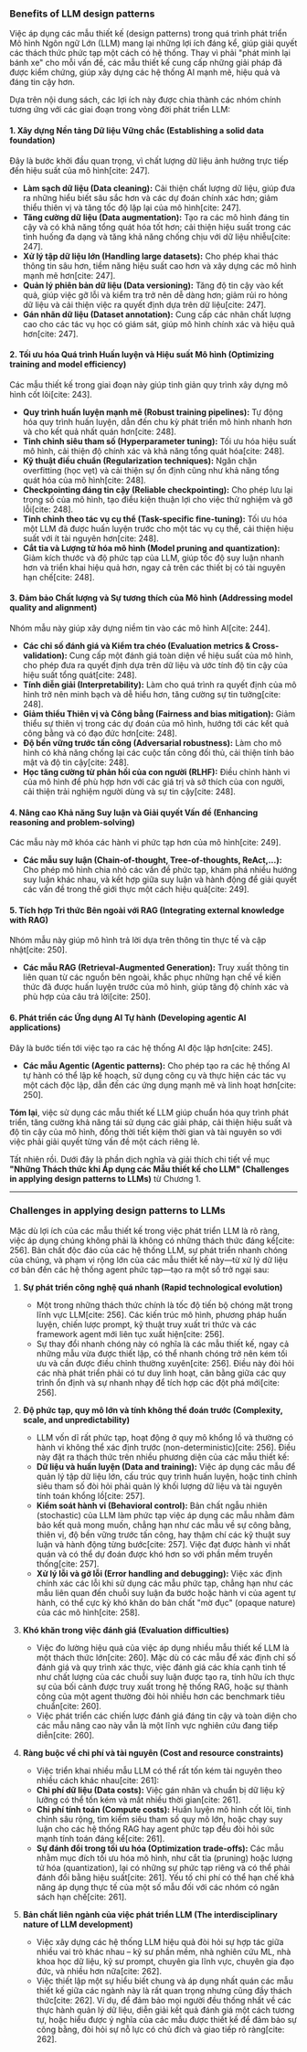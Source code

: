 
### Benefits of LLM design patterns

Việc áp dụng các mẫu thiết kế (design patterns) trong quá trình phát triển Mô hình Ngôn ngữ Lớn (LLM) mang lại những lợi ích đáng kể, giúp giải quyết các thách thức phức tạp một cách có hệ thống. Thay vì phải "phát minh lại bánh xe" cho mỗi vấn đề, các mẫu thiết kế cung cấp những giải pháp đã được kiểm chứng, giúp xây dựng các hệ thống AI mạnh mẽ, hiệu quả và đáng tin cậy hơn.

Dựa trên nội dung sách, các lợi ích này được chia thành các nhóm chính tương ứng với các giai đoạn trong vòng đời phát triển LLM:

#### 1. Xây dựng Nền tảng Dữ liệu Vững chắc (Establishing a solid data foundation)
Đây là bước khởi đầu quan trọng, vì chất lượng dữ liệu ảnh hưởng trực tiếp đến hiệu suất của mô hình[cite: 247].
* **Làm sạch dữ liệu (Data cleaning):** Cải thiện chất lượng dữ liệu, giúp đưa ra những hiểu biết sâu sắc hơn và các dự đoán chính xác hơn; giảm thiểu thiên vị và tăng tốc độ lặp lại của mô hình[cite: 247].
* **Tăng cường dữ liệu (Data augmentation):** Tạo ra các mô hình đáng tin cậy và có khả năng tổng quát hóa tốt hơn; cải thiện hiệu suất trong các tình huống đa dạng và tăng khả năng chống chịu với dữ liệu nhiễu[cite: 247].
* **Xử lý tập dữ liệu lớn (Handling large datasets):** Cho phép khai thác thông tin sâu hơn, tiềm năng hiệu suất cao hơn và xây dựng các mô hình mạnh mẽ hơn[cite: 247].
* **Quản lý phiên bản dữ liệu (Data versioning):** Tăng độ tin cậy vào kết quả, giúp việc gỡ lỗi và kiểm tra trở nên dễ dàng hơn; giảm rủi ro hỏng dữ liệu và cải thiện việc ra quyết định dựa trên dữ liệu[cite: 247].
* **Gán nhãn dữ liệu (Dataset annotation):** Cung cấp các nhãn chất lượng cao cho các tác vụ học có giám sát, giúp mô hình chính xác và hiệu quả hơn[cite: 247].

#### 2. Tối ưu hóa Quá trình Huấn luyện và Hiệu suất Mô hình (Optimizing training and model efficiency)
Các mẫu thiết kế trong giai đoạn này giúp tinh giản quy trình xây dựng mô hình cốt lõi[cite: 243].
* **Quy trình huấn luyện mạnh mẽ (Robust training pipelines):** Tự động hóa quy trình huấn luyện, dẫn đến chu kỳ phát triển mô hình nhanh hơn và cho kết quả nhất quán hơn[cite: 248].
* **Tinh chỉnh siêu tham số (Hyperparameter tuning):** Tối ưu hóa hiệu suất mô hình, cải thiện độ chính xác và khả năng tổng quát hóa[cite: 248].
* **Kỹ thuật điều chuẩn (Regularization techniques):** Ngăn chặn overfitting (học vẹt) và cải thiện sự ổn định cũng như khả năng tổng quát hóa của mô hình[cite: 248].
* **Checkpointing đáng tin cậy (Reliable checkpointing):** Cho phép lưu lại trọng số của mô hình, tạo điều kiện thuận lợi cho việc thử nghiệm và gỡ lỗi[cite: 248].
* **Tinh chỉnh theo tác vụ cụ thể (Task-specific fine-tuning):** Tối ưu hóa một LLM đã được huấn luyện trước cho một tác vụ cụ thể, cải thiện hiệu suất với ít tài nguyên hơn[cite: 248].
* **Cắt tỉa và Lượng tử hóa mô hình (Model pruning and quantization):** Giảm kích thước và độ phức tạp của LLM, giúp tốc độ suy luận nhanh hơn và triển khai hiệu quả hơn, ngay cả trên các thiết bị có tài nguyên hạn chế[cite: 248].

#### 3. Đảm bảo Chất lượng và Sự tương thích của Mô hình (Addressing model quality and alignment)
Nhóm mẫu này giúp xây dựng niềm tin vào các mô hình AI[cite: 244].
* **Các chỉ số đánh giá và Kiểm tra chéo (Evaluation metrics & Cross-validation):** Cung cấp một đánh giá toàn diện về hiệu suất của mô hình, cho phép đưa ra quyết định dựa trên dữ liệu và ước tính độ tin cậy của hiệu suất tổng quát[cite: 248].
* **Tính diễn giải (Interpretability):** Làm cho quá trình ra quyết định của mô hình trở nên minh bạch và dễ hiểu hơn, tăng cường sự tin tưởng[cite: 248].
* **Giảm thiểu Thiên vị và Công bằng (Fairness and bias mitigation):** Giảm thiểu sự thiên vị trong các dự đoán của mô hình, hướng tới các kết quả công bằng và có đạo đức hơn[cite: 248].
* **Độ bền vững trước tấn công (Adversarial robustness):** Làm cho mô hình có khả năng chống lại các cuộc tấn công đối thủ, cải thiện tính bảo mật và độ tin cậy[cite: 248].
* **Học tăng cường từ phản hồi của con người (RLHF):** Điều chỉnh hành vi của mô hình để phù hợp hơn với các giá trị và sở thích của con người, cải thiện trải nghiệm người dùng và sự tin cậy[cite: 248].

#### 4. Nâng cao Khả năng Suy luận và Giải quyết Vấn đề (Enhancing reasoning and problem-solving)
Các mẫu này mở khóa các hành vi phức tạp hơn của mô hình[cite: 249].
* **Các mẫu suy luận (Chain-of-thought, Tree-of-thoughts, ReAct,...):** Cho phép mô hình chia nhỏ các vấn đề phức tạp, khám phá nhiều hướng suy luận khác nhau, và kết hợp giữa suy luận và hành động để giải quyết các vấn đề trong thế giới thực một cách hiệu quả[cite: 249].

#### 5. Tích hợp Tri thức Bên ngoài với RAG (Integrating external knowledge with RAG)
Nhóm mẫu này giúp mô hình trả lời dựa trên thông tin thực tế và cập nhật[cite: 250].
* **Các mẫu RAG (Retrieval-Augmented Generation):** Truy xuất thông tin liên quan từ các nguồn bên ngoài, khắc phục những hạn chế về kiến thức đã được huấn luyện trước của mô hình, giúp tăng độ chính xác và phù hợp của câu trả lời[cite: 250].

#### 6. Phát triển các Ứng dụng AI Tự hành (Developing agentic AI applications)
Đây là bước tiến tới việc tạo ra các hệ thống AI độc lập hơn[cite: 245].
* **Các mẫu Agentic (Agentic patterns):** Cho phép tạo ra các hệ thống AI tự hành có thể lập kế hoạch, sử dụng công cụ và thực hiện các tác vụ một cách độc lập, dẫn đến các ứng dụng mạnh mẽ và linh hoạt hơn[cite: 250].

**Tóm lại**, việc sử dụng các mẫu thiết kế LLM giúp chuẩn hóa quy trình phát triển, tăng cường khả năng tái sử dụng các giải pháp, cải thiện hiệu suất và độ tin cậy của mô hình, đồng thời tiết kiệm thời gian và tài nguyên so với việc phải giải quyết từng vấn đề một cách riêng lẻ.

Tất nhiên rồi. Dưới đây là phần dịch nghĩa và giải thích chi tiết về mục **"Những Thách thức khi Áp dụng các Mẫu thiết kế cho LLM" (Challenges in applying design patterns to LLMs)** từ Chương 1.

---

### Challenges in applying design patterns to LLMs

Mặc dù lợi ích của các mẫu thiết kế trong việc phát triển LLM là rõ ràng, việc áp dụng chúng không phải là không có những thách thức đáng kể[cite: 256]. Bản chất độc đáo của các hệ thống LLM, sự phát triển nhanh chóng của chúng, và phạm vi rộng lớn của các mẫu thiết kế này—từ xử lý dữ liệu cơ bản đến các hệ thống agent phức tạp—tạo ra một số trở ngại sau:

1.  **Sự phát triển công nghệ quá nhanh (Rapid technological evolution)**
    * Một trong những thách thức chính là tốc độ tiến bộ chóng mặt trong lĩnh vực LLM[cite: 256]. Các kiến trúc mô hình, phương pháp huấn luyện, chiến lược prompt, kỹ thuật truy xuất tri thức và các framework agent mới liên tục xuất hiện[cite: 256].
    * Sự thay đổi nhanh chóng này có nghĩa là các mẫu thiết kế, ngay cả những mẫu vừa được thiết lập, có thể nhanh chóng trở nên kém tối ưu và cần được điều chỉnh thường xuyên[cite: 256]. Điều này đòi hỏi các nhà phát triển phải có tư duy linh hoạt, cân bằng giữa các quy trình ổn định và sự nhanh nhạy để tích hợp các đột phá mới[cite: 256].

2.  **Độ phức tạp, quy mô lớn và tính không thể đoán trước (Complexity, scale, and unpredictability)**
    * LLM vốn dĩ rất phức tạp, hoạt động ở quy mô khổng lồ và thường có hành vi không thể xác định trước (non-deterministic)[cite: 256]. Điều này đặt ra thách thức trên nhiều phương diện của các mẫu thiết kế:
    * **Dữ liệu và huấn luyện (Data and training):** Việc áp dụng các mẫu để quản lý tập dữ liệu lớn, cấu trúc quy trình huấn luyện, hoặc tinh chỉnh siêu tham số đòi hỏi phải quản lý khối lượng dữ liệu và tài nguyên tính toán khổng lồ[cite: 257].
    * **Kiểm soát hành vi (Behavioral control):** Bản chất ngẫu nhiên (stochastic) của LLM làm phức tạp việc áp dụng các mẫu nhằm đảm bảo kết quả mong muốn, chẳng hạn như các mẫu về sự công bằng, thiên vị, độ bền vững trước tấn công, hay thậm chí các kỹ thuật suy luận và hành động từng bước[cite: 257]. Việc đạt được hành vi nhất quán và có thể dự đoán được khó hơn so với phần mềm truyền thống[cite: 257].
    * **Xử lý lỗi và gỡ lỗi (Error handling and debugging):** Việc xác định chính xác các lỗi khi sử dụng các mẫu phức tạp, chẳng hạn như các mẫu liên quan đến chuỗi suy luận đa bước hoặc hành vi của agent tự hành, có thể cực kỳ khó khăn do bản chất "mờ đục" (opaque nature) của các mô hình[cite: 258].

3.  **Khó khăn trong việc đánh giá (Evaluation difficulties)**
    * Việc đo lường hiệu quả của việc áp dụng nhiều mẫu thiết kế LLM là một thách thức lớn[cite: 260]. Mặc dù có các mẫu để xác định chỉ số đánh giá và quy trình xác thực, việc đánh giá các khía cạnh tinh tế như chất lượng của các chuỗi suy luận được tạo ra, tính hữu ích thực sự của bối cảnh được truy xuất trong hệ thống RAG, hoặc sự thành công của một agent thường đòi hỏi nhiều hơn các benchmark tiêu chuẩn[cite: 260].
    * Việc phát triển các chiến lược đánh giá đáng tin cậy và toàn diện cho các mẫu nâng cao này vẫn là một lĩnh vực nghiên cứu đang tiếp diễn[cite: 260].

4.  **Ràng buộc về chi phí và tài nguyên (Cost and resource constraints)**
    * Việc triển khai nhiều mẫu LLM có thể rất tốn kém tài nguyên theo nhiều cách khác nhau[cite: 261]:
    * **Chi phí dữ liệu (Data costs):** Việc gán nhãn và chuẩn bị dữ liệu kỹ lưỡng có thể tốn kém và mất nhiều thời gian[cite: 261].
    * **Chi phí tính toán (Compute costs):** Huấn luyện mô hình cốt lõi, tinh chỉnh sâu rộng, tìm kiếm siêu tham số quy mô lớn, hoặc chạy suy luận cho các hệ thống RAG hay agent phức tạp đều đòi hỏi sức mạnh tính toán đáng kể[cite: 261].
    * **Sự đánh đổi trong tối ưu hóa (Optimization trade-offs):** Các mẫu nhằm mục đích tối ưu hóa mô hình, như cắt tỉa (pruning) hoặc lượng tử hóa (quantization), lại có những sự phức tạp riêng và có thể phải đánh đổi bằng hiệu suất[cite: 261]. Yếu tố chi phí có thể hạn chế khả năng áp dụng thực tế của một số mẫu đối với các nhóm có ngân sách hạn chế[cite: 261].

5.  **Bản chất liên ngành của việc phát triển LLM (The interdisciplinary nature of LLM development)**
    * Việc xây dựng các hệ thống LLM hiệu quả đòi hỏi sự hợp tác giữa nhiều vai trò khác nhau – kỹ sư phần mềm, nhà nghiên cứu ML, nhà khoa học dữ liệu, kỹ sư prompt, chuyên gia lĩnh vực, chuyên gia đạo đức, và nhiều hơn nữa[cite: 262].
    * Việc thiết lập một sự hiểu biết chung và áp dụng nhất quán các mẫu thiết kế giữa các ngành này là rất quan trọng nhưng cũng đầy thách thức[cite: 262]. Ví dụ, để đảm bảo mọi người đều thống nhất về các thực hành quản lý dữ liệu, diễn giải kết quả đánh giá một cách tương tự, hoặc hiểu được ý nghĩa của các mẫu được thiết kế để đảm bảo sự công bằng, đòi hỏi sự nỗ lực có chủ đích và giao tiếp rõ ràng[cite: 262].